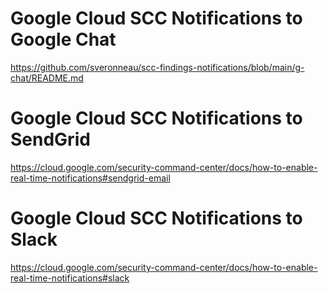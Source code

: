 # Google Cloud SCC Notifications to Google Chat

https://github.com/sveronneau/scc-findings-notifications/blob/main/g-chat/README.md

# Google Cloud SCC Notifications to SendGrid

https://cloud.google.com/security-command-center/docs/how-to-enable-real-time-notifications#sendgrid-email

# Google Cloud SCC Notifications to Slack

https://cloud.google.com/security-command-center/docs/how-to-enable-real-time-notifications#slack

